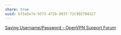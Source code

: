 ```yaml
---
share: true
uuid: b73a5e7e-9373-472b-993f-72c992f84327
---
```

[Saving Username/Password - OpenVPN Support Forum](https://forums.openvpn.net/viewtopic.php?t=11342)
